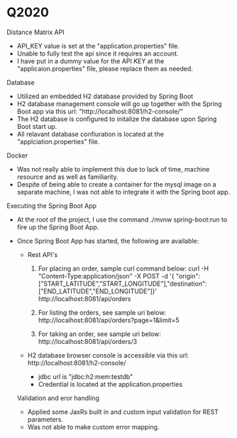 # Q2020


Distance Matrix API
- API_KEY value is set at the "application.properties" file.
- Unable to fully test the api since it requires an account.
- I have put in a dummy value for the API KEY at the "applicaion.properties" file, please replace them as needed.

Database
- Utilized an embedded H2 database provided by Spring Boot
- H2 database management console will go up together with the Spring Boot app via this url: "http://localhost:8081/h2-console/"
- The H2 database is configured to initalize the database upon Spring Boot start up.
- All relavant database confiuration is located at the "applciation.properties" file.

Docker
- Was not really able to implement this due to lack of time, machine resource and as well as familiarity.
- Despite of being able to create a container for the mysql image on a separate machine, I was not able to integrate it with the Spring boot app.


Executing the Spring Boot App
- At the root of the project, I use the command ./mvnw spring-boot:run to fire up the Spring Boot App.
- Once Spring Boot App has started, the following are available:
  + Rest API's
    1. For placing an order, sample curl command below:
      curl -H "Content-Type:application/json" -X POST -d '{ "origin": ["START_LATITUDE","START_LONGITUDE"],"destination":   ["END_LATITUDE","END_LONGITUDE"]}' http://localhost:8081/api/orders
      
    2. For listing the orders, see sample uri below:
      http://localhost:8081/api/orders?page=1&limit=5
      
    3. For taking an order, see sample uri below:
      http://localhost:8081/api/orders/3

  + H2 database browser console is accessible via this url: http://localhost:8081/h2-console/
    - jdbc url is "jdbc:h2:mem:testdb"
    - Credential is located at the application.properties
    
    
  Validation and eror handling
    - Applied some JaxRs built in and custom input validation for REST parameters.
    - Was not able to make custom error mapping.
  
